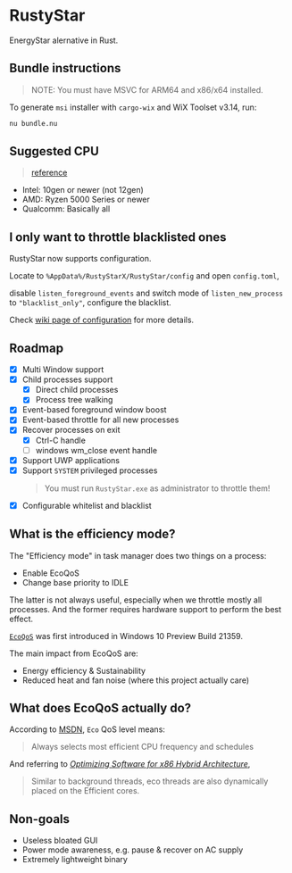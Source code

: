 # RustyStar

EnergyStar alernative in Rust.

## Bundle instructions

> NOTE: You must have MSVC for ARM64 and x86/x64 installed.

To generate `msi` installer with `cargo-wix` and WiX Toolset v3.14, run:

```bash
nu bundle.nu
```

## Suggested CPU

> [reference](https://devblogs.microsoft.com/performance-diagnostics/introducing-ecoqos/#supported-hardware)

- Intel: 10gen or newer (not 12gen)
- AMD: Ryzen 5000 Series or newer
- Qualcomm: Basically all

## I only want to throttle blacklisted ones

RustyStar now supports configuration.

Locate to `%AppData%/RustyStarX/RustyStar/config` and open `config.toml`,

disable `listen_foreground_events` and switch mode of `listen_new_process` to `"blacklist_only"`, configure the blacklist.

Check [wiki page of configuration](https://github.com/RustyStarX/RustyStar/wiki/Configuration) for more details.

## Roadmap

- [x] Multi Window support
- [x] Child processes support
  - [x] Direct child processes
  - [x] Process tree walking
- [x] Event-based foreground window boost
- [x] Event-based throttle for all new processes
- [x] Recover processes on exit
  - [x] Ctrl-C handle
  - [ ] windows wm_close event handle
- [x] Support UWP applications
- [x] Support `SYSTEM` privileged processes
  > You must run `RustyStar.exe` as administrator to throttle them!
- [x] Configurable whitelist and blacklist

## What is the efficiency mode?

The "Efficiency mode" in task manager does two things on a process:

- Enable EcoQoS
- Change base priority to IDLE

The latter is not always useful, especially when we throttle mostly all processes.
And the former requires hardware support to perform the best effect.

[`EcoQoS`](https://devblogs.microsoft.com/performance-diagnostics/introducing-ecoqos/) was
first introduced in Windows 10 Preview Build 21359.

The main impact from EcoQoS are:
  - Energy efficiency & Sustainability
  - Reduced heat and fan noise (where this project actually care)

## What does EcoQoS actually do?

According to [MSDN](https://learn.microsoft.com/en-us/windows/win32/procthread/quality-of-service#quality-of-service-levels),
`Eco` QoS level means:

> Always selects most efficient CPU frequency and schedules

And referring to [*Optimizing Software for x86
Hybrid Architecture*](https://cdrdv2-public.intel.com/818776/348851-optimizing-x86-hybrid-cpus.pdf),

> Similar to background threads, eco threads are also dynamically placed on the Efficient cores.

## Non-goals

- Useless bloated GUI
- Power mode awareness, e.g. pause & recover on AC supply
- Extremely lightweight binary
